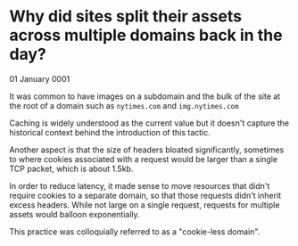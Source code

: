 # Why did sites split their assets across multiple domains back in the day?
01 January 0001

It was common to have images on a subdomain and the bulk of the site at the root of a domain such as `nytimes.com` and `img.nytimes.com`

Caching is widely understood as the current value but it doesn&#39;t capture the historical context behind the introduction of this tactic.

Another aspect is that the size of headers bloated significantly, sometimes to where cookies associated with a request would be larger than a single TCP packet, which is about 1.5kb.

In order to reduce latency, it made sense to move resources that didn&#39;t require cookies to a separate domain, so that those requests didn&#39;t inherit excess headers. While not large on a single request, requests for multiple assets would balloon exponentially.

This practice was colloquially referred to as a &#34;cookie-less domain&#34;.
